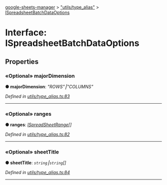 [google-sheets-manager](../README.md) > ["utils/type_alias"](../modules/_utils_type_alias_.md) > [ISpreadsheetBatchDataOptions](../interfaces/_utils_type_alias_.ispreadsheetbatchdataoptions.md)



# Interface: ISpreadsheetBatchDataOptions


## Properties
<a id="majordimension"></a>

### «Optional» majorDimension

**●  majorDimension**:  *"ROWS"⎮"COLUMNS"* 

*Defined in [utils/type_alias.ts:83](https://github.com/AbdelrahmanRamadan/google-sheets-manager/blob/ddca908/src/utils/type_alias.ts#L83)*





___

<a id="ranges"></a>

### «Optional» ranges

**●  ranges**:  *[ISpreadSheetRange](_utils_type_alias_.ispreadsheetrange.md)[]* 

*Defined in [utils/type_alias.ts:82](https://github.com/AbdelrahmanRamadan/google-sheets-manager/blob/ddca908/src/utils/type_alias.ts#L82)*





___

<a id="sheettitle"></a>

### «Optional» sheetTitle

**●  sheetTitle**:  *`string`⎮`string`[]* 

*Defined in [utils/type_alias.ts:84](https://github.com/AbdelrahmanRamadan/google-sheets-manager/blob/ddca908/src/utils/type_alias.ts#L84)*





___


